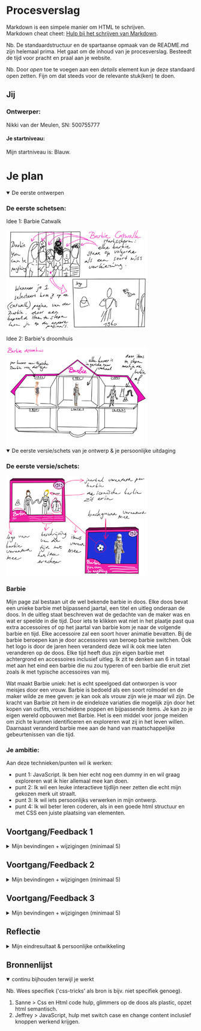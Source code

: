 # Procesverslag
Markdown is een simpele manier om HTML te schrijven.  
Markdown cheat cheet: [Hulp bij het schrijven van Markdown](https://github.com/adam-p/markdown-here/wiki/Markdown-Cheatsheet).

Nb. De standaardstructuur en de spartaanse opmaak van de README.md zijn helemaal prima. Het gaat om de inhoud van je procesverslag. Besteedt de tijd voor pracht en praal aan je website.

Nb. Door *open* toe te voegen aan een *details* element kun je deze standaard open zetten. Fijn om dat steeds voor de relevante stuk(ken) te doen.




## Jij

### Ontwerper:
Nikki van der Meulen, 
SN: 500755777

#### Je startniveau:
Mijn startniveau is: Blauw.




# Je plan

<details open>
  <summary>De eerste ontwerpen</summary>

   ### De eerste schetsen:
    
  Idee 1: Barbie Catwalk

  <img src="readme-images/schets-catwalk.jpg" width="375px" alt="eerste schets">

  Idee 2: Barbie's droomhuis

   <img src="readme-images/schets-barbiedroomhuis.jpg" width="375px" alt="tweede schets">





<details open>
  <summary>De eerste versie/schets van je ontwerp & je persoonlijke uitdaging</summary>

  ### De eerste versie/schets:
  <img src="readme-images/concept-schets1.jpg" width="375px" alt="eerste versie/schets">

### Barbie 
Mijn page zal bestaan uit de wel bekende barbie in doos. Elke doos bevat een unieke barbie met bijpassend jaartal, een titel en uitleg onderaan de doos. In de uitleg staat beschreven wat de gedachte van de maker was en wat er speelde in die tijd. Door iets te klikken wat niet in het plaatje past qua extra accessoires of op het jaartal van barbie kom je naar de volgende barbie en tijd. Elke accessoire zal een soort hover animatie bevatten. Bij de barbie beroepen kan je door accessoires van beroep barbie switchen. Ook het logo is door de jaren heen veranderd deze wil ik ook mee laten veranderen op de doos. Elke tijd heeft dus zijn eigen barbie met achtergrond en accessoires inclusief uitleg. Ik zit te denken aan 6 in totaal met aan het eind een barbie die nu zou typeren of een barbie die eruit ziet zoals ik met typische accessoires van mij.

Wat maakt Barbie uniek:  het is echt speelgoed dat ontworpen is voor meisjes door een vrouw. Barbie is bedoeld als een soort rolmodel en de maker wilde ze mee geven: je kan ook als vrouw zijn wie je maar wil zijn. De kracht van Barbie zit hem in de eindeloze variaties die mogelijk zijn door het kopen van outfits, verscheidene poppen en bijpassende items. Je kan zo je eigen wereld opbouwen met Barbie. Het is een middel voor jonge meiden om zich te kunnen identificeren en exploreren wat zij in het leven willen. Daarnaast veranderd barbie mee aan de hand van maatschappelijke gebeurtenissen van die tijd.

  ### Je ambitie: 
  Aan deze technieken/punten wil ik werken:
  - punt 1: JavaScript. Ik ben hier echt nog een dummy in en wil graag exploreren wat ik hier allemaal mee kan doen. 
  - punt 2: Ik wil een leuke interactieve tijdlijn neer zetten die echt mijn gekozen merk uit straalt.
  - punt 3: Ik wil iets persoonlijks verwerken in mijn ontwerp.
  - punt 4: Ik wil beter leren coderen, als in een goede html structuur en met CSS een juiste plaatsing van elementen.
 
</details>




## Voortgang/Feedback 1

<details>
  <summary>Mijn bevindingen + wijzigingen (minimaal 5)</summary>
  
  Bevindingen:
  - Verscheidene mensen vonden mijn idee heel sterk. "Barbie haal je als collector's item niet uit de doos. En op de doos staat vaak alle informatie van het product."
  - Het idee van de doos als zoekplaatje vonden ze ook interessant.

  
  
  ### Bevinding 1:
  - Verlies niet uit het oog dat er ook items geanimeerd moeten worden.
  
 #### oplossing:
  ik heb gekeken naar css animaties, misschien bepaalde hover states verwerken kan ook al goed werken. zoals hoveren om de andere barbie van die editie te zien.


  <img src="readme-images/normaal.jpg" width="375px" alt="eerste staat barbie"> <img src="readme-images/hover.jpg" width="375px" alt="tweede barbie na hover">

  ### Bevinding 2:
  - "Misschien is het goed om ervoor te zorgen dat na een aantal seconde het (foute) item op licht. Voor als ze het niet zien."

  #### oplossing:
  Dit zou ik kunnen doen met een css animatie binnen een aantal seconde.


  ### Bevinding 3:
  - Als je tijd over hebt: informatie op de achterkant van de box. Dus box kan je omdraaien.

  #### oplossing:
  met javascript de doos laten omdraaien na een click. (is niet gelukt vanwege de tijd)


  ### Bevinding 4:
  - Aan het einde sowieso een Barbie van jezelf.

  #### oplossing:
   Ik wilde zeker weten dat ik een Barbie straks heb die daadwerkelijk mij representateert. Dus heb ik een Google form uit gestuurd naar mijn vrienden en familie leden.
   deze heb ik vervolgens geanalyseert en verwerkt in mijn ontwerp.


  <img src="readme-images/enqeute.jpg" width="375px" alt="vragenlijst">

</details>




## Voortgang/Feedback 2

<details>
  <summary>Mijn bevindingen + wijzigingen (minimaal 5)</summary>
  
  ### Bevinding 1:
  De achtergrond met Gradient van paarsig naar roze zorgt ervoor dat je de titel niet meer ziet. 

  #### oplossing:
  Ik heb de achtergrond afbeelding veranderd zodat met de kleuren van het logo en de titel deze er meer uit springt en ik heb vervolgens ook een zwarte drop-shadow gegeven aan de letters in plaats van het licht roze.

<img src="readme-images/titeloud.jpg" width="375px" alt="eerste staat titel"> <img src="readme-images/titelzichtbaar.jpg" width="375px" alt="duidelijke titel">

  ### Bevinding 2:
  de items van de barbies moeten los zijn om te kunnen klikken

  #### oplossing:
  De eerste box staat met alle items in de html door middel van javascript met een switch case veranderen de items per box. (zie de code hiervoor)


  ### Bevinding 3:
  Zet de hulp van personen ook in je bronnen!

  #### oplossing:
  Ik heb zowel hulp van Jeffrey als Sanne ontvangen. 
  Sanne heeft geholpen met html opzet en bepaalde css styling.
  Jeffrey heeft me geholpen met JavaScript uit te zetten, hier ben ik vervolgens zelf mee verder gegaan om alle items per box aan te passen inclusief item aangeven dat "fout"is.
  Dit heb ik ook in het bestand als notitie gezet.

  ### Bevinding 4:
  CSS custom properties moeten nog gedefinieert worden.

  #### oplossing:
  Ik heb dit vooral aangemaakt voor de kleuren.



</details>




## Voortgang/Feedback 3

<details>
  <summary>Mijn bevindingen + wijzigingen (minimaal 5)</summary>


<img src="readme-images/ssfout1.JPG" width="375px" alt="github fout">

### Bevinding 1:
 Responsiveness: via github is de background niet responsive ook laad hij niet altijd de doos achtergong inclusief barbies.
 Het is dan ook niet duidelijk wat je moet doen om naar de volgende doos te gaan aangezien de tekst hierdoor wegvalt.

  #### oplossing:
  dit komt door de content helaas en github laad niet alle foto's in helaas door een bug. hij zet extra puntjes voor de foto's.


  ### Bevinding 2:
  Niet erg duidelijk wat je moet doen om naar de volgende periode in de tijdlijn te komen, bij een ander grootte scherm kan je dit niet lezen tenzij je helemaal naar beneden scrollt.

  #### oplossing:
  Ik heb de uitleg tekst in de header gezet onder de titel zodat je deze eerder ziet nu is het  wel duidelijk.
 
 <img src="readme-images/ssfout2.JPG" width="375px" alt="uitleg actie oud">

  ### Bevinding 3:
  code volgorde van CSS is niet altijd logisch. zet bijv. width eerst en position, left, bottom enzovoorts bij elkaar. wees consistent.

  #### oplossing:
  Ik heb gekeken naar wat qua opmaak bij elkaar moet en zo een aantal regels ertussen gelaten zodat dit overzichtelijker eruit ziet.

 ### Bevinding 4:
  Je kan wel vooruit door je tijdlijn maar niet terug switchen naar voorgaande items. 
  
 #### oplossing:
  Om dit op te lossen heb ik buttons aan weerszijde gemaakt waarmee je naast de foute items ook door de boxen heen zou kunnen en dus ook weer terug.
  Om ervoor te zorgen dat je niet verder kan klikken heb ik er een grens aan gesteld in javaScript en de buttons vooruit bij de laatste op hidden gezet.

  <img src="readme-images/buttons.JPG" width="375px" alt="ronde knoppen">



</details>




## Reflectie

<details>
  <summary>Mijn eindresultaat & persoonlijke ontwikkeling</summary>

  ### Je uitkomst - karakteristiek screenshot(s):
  <img src="readme-images/finaldesign.jpg" width="375px" alt="final ontwerp">

Overall ben ik echt onwijs blij met wat ik (met hulp) heb neer gezet. Het ziet er echt uit als een barbie set in doos met alle jaartallen erbij en interactie.

  ### Dit ging goed/Heb ik geleerd: 
  Het ontwerp en onderzoeksgedeelte gingen vooral erg goed. Ik vind wat ik heb gemaakt qua design zeker bij Barbie passen als merk.
  Vooral mijn eigen barbie lijkt onwijs op mij en de andere barbies passen allemaal qua geheel goed bij elkaar.
  Het is echt als een soort collectors item gallerij en interactieve website van Barbie.
  Ook het gedeelte van interactie is goed gelukt. Het is een zoekplaatje geworde waarmee je op een speelse manier door de boxen heen kan.
  Maar je kan ook weer terug door middel van de pijltjes knoppen.
  En de hidden barbie bij bepaalde dozen die je kan vinden door erover heen te gaan met je cursor vind ik een leuk extratje.

  Ik ben heel slecht met code schrijven, na wat hulp van Sanne aan het begin gingen CSS en html mij al veel beter af. 
  Zo weet ik nu dat je plaatsingen van elementen met display grid of flexbox kan doen. Maar ook posities kan geven met relative en absolute en dan vanaf de bottom en top met em waardes verplaatsen. Zelfs javaScript snap ik nu al iets meer als iemand wat doet snap ik wat er gebeurd.

  

  <img src="readme-images/mebarbie.jpg" width="375px" alt="top">


  ### Dit was lastig/Is niet gelukt:
  JavaScript was echt een hell! Ik ben Jeffrey zo dankbaar dat hij af en toe mee keek. Ik had het namelijk nooit in mijn ééntje op kunnen zetten.
  Ik snap wat er gebeurd als we het samen doen maar zelf alles uit schrijven is nog erg lastig.
  Ook het stukje grid en flexbox wil ik mij nog iets meer in gaan verdiepen na dit vak zodat ik dit beter voor me zie.
  
  Ik ben ook door de angst voor coderen op de helft van de eerste week begonnen met coderen op aandringen van Sanne.
  Hierdoor heb ik net 2 dagen misgelopen om nog wat extra dingen toe te voegen.
  Zo wilde ik nog hoverstates geven aan de knoppen en barbie accesoires.
  De knoppen wilde ik ook meer 3D maken.
  Verder had ik er nog een grappige animatie aan kunnen geven en de cursor kunnen veranderen in een handje met gelakte nageltjes.

  <img src="readme-images/dummy-plaatje.jpg" width="375px" alt="bummer">
</details>




## Bronnenlijst

<details open>
<summary>continu bijhouden terwijl je werkt</summary>

Nb. Wees specifiek ('css-tricks' als bron is bijv. niet specifiek genoeg).

1. Sanne >  Css en Html code hulp, glimmers op de doos als plastic, opzet html semantisch.
2. Jeffrey > JavaScript, hulp met switch case en change content inclusief knoppen werkend krijgen.


</details>